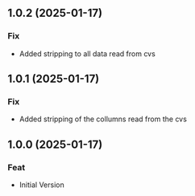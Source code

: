 ## 1.0.2 (2025-01-17)

### Fix

- Added stripping to all data read from cvs

## 1.0.1 (2025-01-17)

### Fix

- Added stripping of the collumns read from the cvs

## 1.0.0 (2025-01-17)

### Feat

- Initial Version
